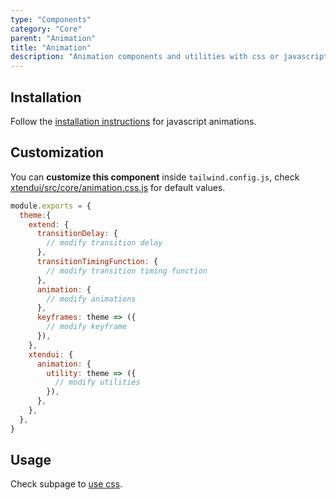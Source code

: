```yaml
---
type: "Components"
category: "Core"
parent: "Animation"
title: "Animation"
description: "Animation components and utilities with css or javascript transitions/animations."
---
```


## Installation

Follow the [installation instructions](http://localhost:8888/introduction/getting-started/setup#javascript-animations) for javascript animations.

## Customization

You can **customize this component** inside `tailwind.config.js`, check [xtendui/src/core/animation.css.js](https://github.com/minimit/xtendui/blob/master/src/core/animation.css.js) for default values.

```jsx
module.exports = {
  theme:{
    extend: {
      transitionDelay: {
        // modify transition delay
      },
      transitionTimingFunction: {
        // modify transition timing function
      },
      animation: {
        // modify animations
      },
      keyframes: theme => ({
        // modify keyframe
      }),
    },
    xtendui: {
      animation: {
        utility: theme => ({
          // modify utilities
        }),
      },
    },
  },
}
```

## Usage

Check subpage to [use css](/components/core/animation/css).
